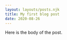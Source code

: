 ```yaml
---
layout: layouts/posts.njk
title: My first blog post
date: 2020-08-26
---
```


Here is the body of the post.